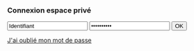 <div id="Login">
	<h3>Connexion espace priv&eacute;</h3>
	<form action="/[!Lien!]" method="post">
		<div class="LigneForm">
			<input type="text" name="login" value="Identifiant" onclick="this.value='';" />
			<input type="password" name="pass" value="Motdepasse" onclick="this.value='';"/>
			<input type="submit" name="" value="OK" class="Connexion" />
		</div>
		<input type="hidden" name="CONNEXION" value="Connexion"  />
	</form>
	<a href="/Systeme/Login/LostMdp/Test" title="J'ai oubli&eacute; mon mot de passe">J'ai oubli&eacute; mon mot de passe</a>
</div>
